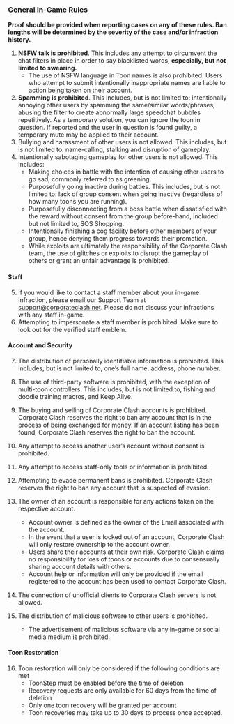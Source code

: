 ### General In-Game Rules
**Proof should be provided when reporting cases on any of these rules. Ban lengths will be determined by the severity of the case and/or infraction history.**

1. **NSFW talk is prohibited**. This includes any attempt to circumvent the chat filters in place in order to say blacklisted words, **especially, but not limited to swearing.**
    * The use of NSFW language in Toon names is also prohibited. Users who attempt to submit intentionally inappropriate names are liable to action being taken on their account.
2. **Spamming is prohibited**. This includes, but is not limited to: intentionally annoying other users by spamming the same/similar words/phrases, abusing the filter to create abnormally large speedchat bubbles repetitively. As a temporary solution, you can ignore the toon in question. If reported and the user in question is found guilty, a temporary mute may be applied to their account.
3. Bullying and harassment of other users is not allowed. This includes, but is not limited to: name-calling, stalking and disruption of gameplay. 
4. Intentionally sabotaging gameplay for other users is not allowed. This includes:
    * Making choices in battle with the intention of causing other users to go sad, commonly referred to as greening.
    * Purposefully going inactive during battles. This includes, but is not limited to: lack of group consent when going inactive (regardless of how many toons you are running).
    * Purposefully disconnecting from a boss battle when dissatisfied with the reward without consent from the group before-hand, included but not limited to, SOS Shopping.
    * Intentionally finishing a cog facility before other members of your group, hence denying them progress towards their promotion.
    * While exploits are ultimately the responsibility of the Corporate Clash team, the use of glitches or exploits to disrupt the gameplay of others or grant an unfair advantage is prohibited.

#### Staff

5. If you would like to contact a staff member about your in-game infraction, please email our Support Team at support@corporateclash.net. Please do not discuss your infractions with any staff in-game.
6. Attempting to impersonate a staff member is prohibited. Make sure to look out for the verified staff emblem.

#### Account and Security

7. The distribution of personally identifiable information is prohibited. This includes, but is not limited to, one’s full name, address, phone number.

8. The use of third-party software is prohibited, with the exception of multi-toon controllers. This includes, but is not limited to, fishing and doodle training macros, and Keep Alive.

9. The buying and selling of Corporate Clash accounts is prohibited. Corporate Clash reserves the right to ban any account that is in the process of being exchanged for money. If an account listing has been found, Corporate Clash reserves the right to ban the account.

10. Any attempt to access another user’s account without consent is prohibited.

11. Any attempt to access staff-only tools or information is prohibited.

12. Attempting to evade permanent bans is prohibited. Corporate Clash reserves the right to ban any account that is suspected of evasion.

13. The owner of an account is responsible for any actions taken on the respective account.
    * Account owner is defined as the owner of the Email associated with the account.
    * In the event that a user is locked out of an account, Corporate Clash will only restore ownership to the account owner.
    * Users share their accounts at their own risk. Corporate Clash claims no responsibility for loss of toons or accounts due to consensually sharing account details with others.
    * Account help or information will only be provided if the email registered to the account has been used to contact Corporate Clash.
14. The connection of unofficial clients to Corporate Clash servers is not allowed.
15. The distribution of malicious software to other users is prohibited.
    * The advertisement of malicious software via any in-game or social media medium is prohibited.

#### Toon Restoration

16. Toon restoration will only be considered if the following conditions are met
    * ToonStep must be enabled before the time of deletion
    * Recovery requests are only available for 60 days from the time of deletion
    * Only one toon recovery will be granted per account
    * Toon recoveries may take up to 30 days to process once accepted.
